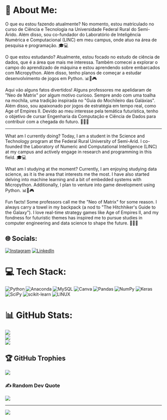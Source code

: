 # 💫 About Me:
O que eu estou fazendo atualmente? No momento, estou matriculado no curso de Ciência e Tecnologia na Universidade Federal Rural do Semi-Árido. Além disso, sou co-fundador do Laboratório de Inteligência Numérica e Computacional (LINC) em meu campus, onde atuo na área de pesquisa e programação. 🎓💻

O que estou estudando? Atualmente, estou focado no estudo de ciência de dados, que é a área que mais me interessa. Também comecei a explorar o campo do aprendizado de máquina e estou aprendendo sobre embarcados com Micropython. Além disso, tenho planos de começar a estudar desenvolvimento de jogos em Python. 📊🤖🎮

Aqui vão alguns fatos divertidos! Alguns professores me apelidaram de "Neo de Matrix" por algum motivo curioso. Sempre ando com uma toalha na mochila, uma tradição inspirada no "Guia do Mochileiro das Galáxias". Além disso, sou apaixonado por jogos de estratégia em tempo real, como Age of Empires II. Devido ao meu interesse pela temática futurística, tenho o objetivo de cursar Engenharia da Computação e Ciência de Dados para contribuir com a chegada do futuro. 🌌🚀😄

<hr/>

What am I currently doing? Today, I am a student in the Science and Technology program at the Federal Rural University of Semi-Arid. I co-founded the Laboratory of Numeric and Computational Intelligence (LINC) at my campus and actively engage in research and programming in this field. 🎓💻

What am I studying at the moment? Currently, I am enjoying studying data science, as it is the area that interests me the most. I have also started delving into machine learning and a bit of embedded systems with Micropython. Additionally, I plan to venture into game development using Python. 📊🤖🎮

Fun facts! Some professors call me the "Neo of Matrix" for some reason. I always carry a towel in my backpack (a nod to "The Hitchhiker's Guide to the Galaxy"). I love real-time strategy games like Age of Empires II, and my fondness for futuristic themes has inspired me to pursue studies in computer engineering and data science to shape the future. 🌌🚀😄

## 🌐 Socials:
[![Instagram](https://img.shields.io/badge/Instagram-%23E4405F.svg?logo=Instagram&logoColor=white)](https://instagram.com/andersoncarlos___) [![LinkedIn](https://img.shields.io/badge/LinkedIn-%230077B5.svg?logo=linkedin&logoColor=white)](https://linkedin.com/in/andersoncarlos-) 

# 💻 Tech Stack:
![Python](https://img.shields.io/badge/python-3670A0?style=for-the-badge&logo=python&logoColor=ffdd54) ![Anaconda](https://img.shields.io/badge/Anaconda-%2344A833.svg?style=for-the-badge&logo=anaconda&logoColor=white) ![MySQL](https://img.shields.io/badge/mysql-%2300f.svg?style=for-the-badge&logo=mysql&logoColor=white) ![Canva](https://img.shields.io/badge/Canva-%2300C4CC.svg?style=for-the-badge&logo=Canva&logoColor=white) ![Pandas](https://img.shields.io/badge/pandas-%23150458.svg?style=for-the-badge&logo=pandas&logoColor=white) ![NumPy](https://img.shields.io/badge/numpy-%23013243.svg?style=for-the-badge&logo=numpy&logoColor=white) ![Keras](https://img.shields.io/badge/Keras-%23D00000.svg?style=for-the-badge&logo=Keras&logoColor=white) ![SciPy](https://img.shields.io/badge/SciPy-%230C55A5.svg?style=for-the-badge&logo=scipy&logoColor=%white) ![scikit-learn](https://img.shields.io/badge/scikit--learn-%23F7931E.svg?style=for-the-badge&logo=scikit-learn&logoColor=white) ![LINUX](https://img.shields.io/badge/Linux-FCC624?style=for-the-badge&logo=linux&logoColor=black)
# 📊 GitHub Stats:
![](https://github-readme-stats.vercel.app/api?username=AndersonCSM&theme=dark&hide_border=false&include_all_commits=true&count_private=true)<br/>
![](https://github-readme-streak-stats.herokuapp.com/?user=AndersonCSM&theme=dark&hide_border=false)<br/>
[![](https://github-readme-stats.vercel.app/api/top-langs/?username=AndersonCSM&theme=dark&hide_border=false&include_all_commits=true&count_private=true&layout=compact&hide=javascript,html,jupyter%20notebook,processing)](https://github.com/AndersonCSM/github-readme-stats)<br/>


## 🏆 GitHub Trophies
![](https://github-profile-trophy.vercel.app/?username=AndersonCSM&theme=radical&no-frame=false&no-bg=true&margin-w=4)

### ✍️ Random Dev Quote
![](https://quotes-github-readme.vercel.app/api?type=horizontal&theme=radical)

---
[![](https://visitcount.itsvg.in/api?id=AndersonCSM&icon=0&color=0)](https://visitcount.itsvg.in)

<!-- Proudly created with GPRM ( https://gprm.itsvg.in ) -->

